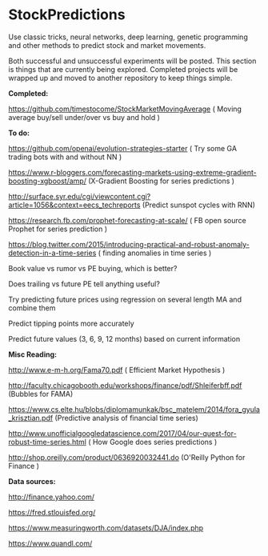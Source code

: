 # StockPredictions
Use classic tricks, neural networks, deep learning, genetic programming and other methods to predict stock and market movements.

Both successful and unsuccessful experiments will be posted. This section is things that are currently being explored. Completed projects will be wrapped up and moved to another repository to keep things simple.

<b>Completed:</b>

https://github.com/timestocome/StockMarketMovingAverage ( Moving average buy/sell under/over vs buy and hold )


<b>To do:</b>

https://github.com/openai/evolution-strategies-starter ( Try some GA trading bots with and without NN )

https://www.r-bloggers.com/forecasting-markets-using-extreme-gradient-boosting-xgboost/amp/ (X-Gradient Boosting for series predictions )

http://surface.syr.edu/cgi/viewcontent.cgi?article=1056&context=eecs_techreports (Predict sunspot cycles with RNN)


https://research.fb.com/prophet-forecasting-at-scale/ ( FB open source Prophet for series prediction )

https://blog.twitter.com/2015/introducing-practical-and-robust-anomaly-detection-in-a-time-series ( finding anomalies in time series )

Book value vs rumor vs PE buying, which is better?

Does trailing vs future PE tell anything useful?

Try predicting future prices using regression on several length MA and combine them

Predict tipping points more accurately

Predict future values (3, 6, 9, 12 months) based on current information


<b>Misc Reading:</b>

http://www.e-m-h.org/Fama70.pdf ( Efficient Market Hypothesis )

http://faculty.chicagobooth.edu/workshops/finance/pdf/Shleiferbff.pdf (Bubbles for FAMA)

https://www.cs.elte.hu/blobs/diplomamunkak/bsc_matelem/2014/fora_gyula_krisztian.pdf (Predictive analysis of financial time series)

http://www.unofficialgoogledatascience.com/2017/04/our-quest-for-robust-time-series.html ( How Google does series predictions )

http://shop.oreilly.com/product/0636920032441.do (O'Reilly Python for Finance )

<b>Data sources:</b>

http://finance.yahoo.com/

https://fred.stlouisfed.org/

https://www.measuringworth.com/datasets/DJA/index.php

https://www.quandl.com/

